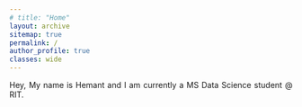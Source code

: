 ```yaml
---
# title: "Home"
layout: archive
sitemap: true
permalink: /
author_profile: true
classes: wide
---
```



<p style="text-align: justify">
Hey, My name is Hemant and I am currently a MS Data Science student @ RIT.
</p>
